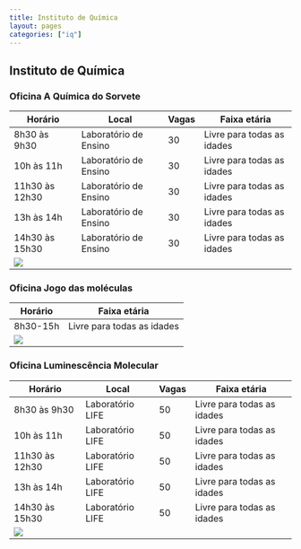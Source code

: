```yaml
---
title: Instituto de Química
layout: pages
categories: ["iq"]
---
```


## Instituto de Química

### Oficina A Química do Sorvete

| Horário | Local | Vagas | Faixa etária |
|---------|---------|-------|--------------|
| 8h30 às 9h30 | Laboratório de Ensino | 30 | Livre para todas as idades |
| 10h às 11h | Laboratório de Ensino | 30 | Livre para todas as idades |
| 11h30 às 12h30 | Laboratório de Ensino | 30 | Livre para todas as idades |
| 13h às 14h | Laboratório de Ensino | 30 | Livre para todas as idades |
| 14h30 às 15h30 | Laboratório de Ensino | 30 | Livre para todas as idades |
| <a href="https://docs.google.com/document/d/e/2PACX-1vRxMEyWuO4DQnDW43l-hKRb2F7CFmbrgeixobIBIGfqF9Ubho6jXBaZMxKrCEFv1Quz31lZEglKb9mk/pub#id.e65owivhg6e8"><img style="cursor:pointer" src="{{ site.baseurl }}/img/more.svg"></a> |


### Oficina Jogo das moléculas

| Horário | Faixa etária |
|---------|--------------|
| 8h30-15h  | Livre para todas as idades |
| <a href="https://docs.google.com/document/d/e/2PACX-1vRxMEyWuO4DQnDW43l-hKRb2F7CFmbrgeixobIBIGfqF9Ubho6jXBaZMxKrCEFv1Quz31lZEglKb9mk/pub#id.ycdahk6irrpp"><img style="cursor:pointer" src="{{ site.baseurl }}/img/more.svg"></a> |

### Oficina Luminescência Molecular

| Horário | Local | Vagas | Faixa etária |
|---------|---------|-------|--------------|
| 8h30 às 9h30 | Laboratório LIFE | 50 | Livre para todas as idades |
| 10h às 11h | Laboratório LIFE | 50 | Livre para todas as idades |
| 11h30 às 12h30 | Laboratório LIFE | 50 | Livre para todas as idades |
| 13h às 14h | Laboratório LIFE | 50 | Livre para todas as idades |
| 14h30 às 15h30 | Laboratório LIFE | 50 | Livre para todas as idades |
| <a href="https://docs.google.com/document/d/e/2PACX-1vRxMEyWuO4DQnDW43l-hKRb2F7CFmbrgeixobIBIGfqF9Ubho6jXBaZMxKrCEFv1Quz31lZEglKb9mk/pub#id.663n48fnmks0"><img style="cursor:pointer" src="{{ site.baseurl }}/img/more.svg"></a> |